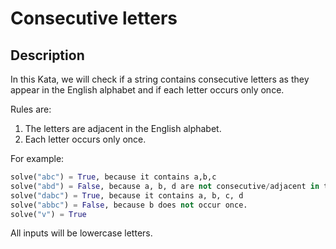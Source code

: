 # Consecutive letters

## Description

In this Kata, we will check if a string contains consecutive letters as they appear in the English alphabet and if each letter occurs only once.

Rules are:

1. The letters are adjacent in the English alphabet.
2. Each letter occurs only once.

For example:

```python
solve("abc") = True, because it contains a,b,c
solve("abd") = False, because a, b, d are not consecutive/adjacent in the alphabet, and c is missing.
solve("dabc") = True, because it contains a, b, c, d
solve("abbc") = False, because b does not occur once.
solve("v") = True
```

All inputs will be lowercase letters.
